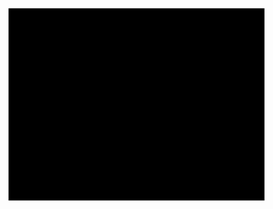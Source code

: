 <!DOCTYPE html>
<html><head>
<meta http-equiv="content-type" content="text/html; charset=windows-1252"><style>#g{background:black;margin:auto;display:block;}</style></head><body><canvas id="g" width="640px" height="480px"></canvas><script>const area_w=640,area_h=480,tile_sz=32,area_tile_w=area_w/tile_sz,area_tile_h=area_h/tile_sz,padding=tile_sz/4,food_padding=tile_sz/8,max_snake=area_tile_w*area_tile_h,D_UP=38,D_DOWN=40,D_LEFT=37,D_RIGHT=39;var canvas=document.getElementById("g"),ctx=canvas.getContext("2d"),phys_timer=null,dir=0,started=!1,pos=[{x:Math.round(area_tile_w/2),y:Math.round(area_tile_h/2)}],food=null,ctrl_stack=[],forgive=!1;function pos_equal(e,a){return e.x==a.x&&e.y==a.y}function place_food(){var e;do{food={x:Math.floor(Math.random()*area_tile_w),y:Math.floor(Math.random()*area_tile_h)},e=!1;for(var a=0;a<pos.length;a++)if(pos_equal(pos[a],food)){e=!0;break}}while(e)}function draw_internal(){if(ctx.clearRect(0,0,area_w,area_h),ctx.fillStyle="white",pos.length>1)for(var e=1;e<pos.length;e++){var a=pos[e],t=pos[e-1],i=Math.min(a.x,t.x),_=Math.max(a.x,t.x),o=Math.min(a.y,t.y),l=Math.max(a.y,t.y),r=i*tile_sz+padding,n=o*tile_sz+padding,s=(1+_-i)*tile_sz-2*padding,d=(1+l-o)*tile_sz-2*padding;0==i&&_==area_tile_w-1?(ctx.fillRect(0,n,tile_sz-padding,d),ctx.fillRect(area_w-tile_sz+padding,n,tile_sz-padding,d)):0==o&&l==area_tile_h-1?(ctx.fillRect(r,0,s,tile_sz-padding),ctx.fillRect(r,area_h-tile_sz+padding,s,tile_sz-padding)):ctx.fillRect(r,n,s,d)}else{var c=pos[0];ctx.fillRect(c.x*tile_sz+padding,c.y*tile_sz+padding,tile_sz-2*padding,tile_sz-2*padding)}food&&(ctx.fillStyle="lime",ctx.fillRect(food.x*tile_sz+food_padding,food.y*tile_sz+food_padding,tile_sz-2*food_padding,tile_sz-2*food_padding))}function draw_loop(){draw_internal(),window.requestAnimationFrame(draw_loop)}function end_game(e){clearInterval(phys_timer),setTimeout(function(){alert(e)},250)}function physics_loop(){for(var e=Object.assign({},pos[pos.length-1]);ctrl_stack.length>0;){var a=ctrl_stack[0];if(ctrl_stack.shift(),!dir_is_opposing(dir,a)){dir=a;break}}switch(dir){case D_UP:e.y--;break;case D_DOWN:e.y++;break;case D_LEFT:e.x--;break;case D_RIGHT:e.x++}e.x<0?e.x=area_tile_w-1:e.x>=area_tile_w&&(e.x=0),e.y<0?e.y=area_tile_h-1:e.y>=area_tile_h&&(e.y=0);var t=!1,i=pos_equal(e,food);if(!i){for(var _=1;_<pos.length;_++)if(pos_equal(pos[_],e)){t=!0;break}t&&(forgive?end_game("Game over!"):forgive=!0)}t||(i||pos.shift(),pos.push(e),i&&(pos.length==max_snake?(food=null,end_game("YOU'RE WINNER !")):place_food()),forgive=!1)}function start_game(){phys_timer=setInterval(physics_loop,150),window.requestAnimationFrame(draw_loop)}function dir_is_opposing(e,a){return e==D_DOWN&&a==D_UP||a==D_DOWN&&e==D_UP||e==D_LEFT&&a==D_RIGHT||a==D_LEFT&&e==D_RIGHT}document.addEventListener("keydown",function(e){switch(e.keyCode){case D_UP:case D_LEFT:case D_RIGHT:case D_DOWN:ctrl_stack.push(e.keyCode)}!started&&ctrl_stack.length>0&&(started=!0,start_game())}),place_food(),draw_internal();</script>
</body></html>
